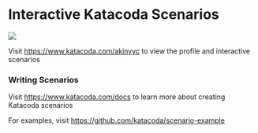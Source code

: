 # Interactive Katacoda Scenarios

[![](http://shields.katacoda.com/katacoda/akinyyc/count.svg)](https://www.katacoda.com/akinyyc "Get your profile on Katacoda.com")

Visit https://www.katacoda.com/akinyyc to view the profile and interactive scenarios

### Writing Scenarios
Visit https://www.katacoda.com/docs to learn more about creating Katacoda scenarios

For examples, visit https://github.com/katacoda/scenario-example
